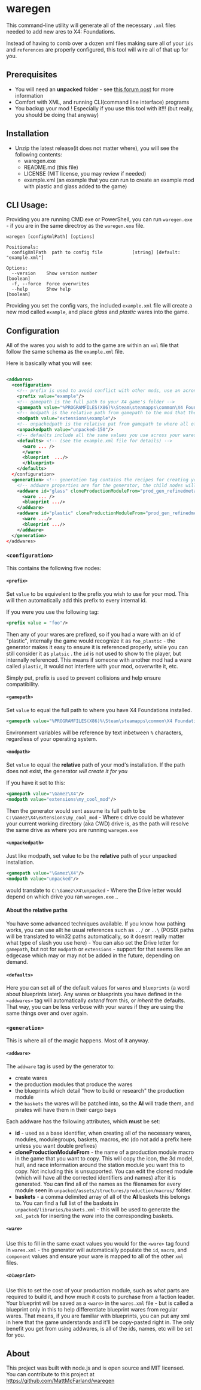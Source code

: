 # waregen

This command-line utility will generate all of the necessary `.xml` files needed to add new ares to X4: Foundations.

Instead of having to comb over a dozen xml files making sure all of your `ids` and `references` are properly configured, this tool will wire all of that up for you.

## Prerequisites

- You will need an **unpacked** folder - see [this forum post](https://forum.egosoft.com/viewtopic.php?t=402452) for more information
- Comfort with XML, and running CLI(command line interface) programs
- You backup your mod ! Especially if you use this tool with it!!! (but really, you should be doing that anyway)

## Installation

- Unzip the latest release(it does not matter where), you will see the following contents:
  - waregen.exe
  - README.md (this file)
  - LICENSE (MIT license, you may review if needed)
  - example.xml (an example that you can run to create an example mod with plastic and glass added to the game)

## CLI Usage:

Providing you are running CMD.exe or PowerShell, you can run `waregen.exe` - if you are in the same directroy as the `waregen.exe` file.

```
waregen [configXmlPath] [options]

Positionals:
  configXmlPath  path to config file           [string] [default: "example.xml"]

Options:
  --version    Show version number                                     [boolean]
  -f, --force  Force overwrites
  --help       Show help                                               [boolean]
```

Providing you set the config vars, the included `example.xml` file will create a new mod called `example`, and place _glass_ and _plastic_ wares into the game.

## Configuration

All of the wares you wish to add to the game are within an `xml` file that follow the same schema as the `example.xml` file.

Here is basically what you will see:

```xml

<addwares>
  <configuration>
    <!-- prefix is used to avoid conflict with other mods, use an acronym for your mod or your name -->
    <prefix value="example"/>
    <!-- gamepath is the full path to your X4 game's folder -->
    <gamepath value="%PROGRAMFILES(X86)%\Steam\steamapps\common\X4 Foundations"/>
    <!-- modpath is the relative path from gamepath to the mod that the generator will create files in -->
    <modpath value="extensions\example"/>
    <!-- unpackedpath is the relative pat from gamepath to where all of the unpacked files are, including assets -->
    <unpackedpath value="unpacked-150"/>
    <!-- defaults include all the same values you use across your wares and blueprints, this way you can be less verbose -->
    <defaults> <!-- (see the example.xml file for details) -->
      <ware ... />
      </ware>
      <blueprint  .../>
      </blueprint>
    </defaults>
  </configuration>
  <generation> <!-- generation tag contains the recipes for creating your wares -->
    <!-- addware properties are for the generator, the child nodes will mostly be copy/pasted from the generator, using the same spec and schema as the game, with slight alteration around "blueprint" which will be explained later -->
    <addware id="glass" cloneProductionModuleFrom="prod_gen_refinedmetals" baskets="[refined, pirate_container, all_container, all]">
      <ware ... />
      <blueprint .../>
    </addware>
    <addware id="plastic" cloneProductionModuleFrom="prod_gen_refinedmetals" baskets="[refined, pirate_container, all_container, all]">
      <ware .../>
      <blueprint .../>
    </addware>
  </generation>
</addwares>

```

### `<configuration>`

This contains the following five nodes:

#### `<prefix>`

Set `value` to be equivelent to the prefix you wish to use for your mod. This will then automatically add this prefix to every internal id.

If you were you use the following tag:

```xml
<prefix value = "foo"/>
```

Then any of your wares are prefixed, so if you had a ware with an id of "plastic", internally the game would recognize it as `foo_plastic` - the generator makes it easy to ensure it is referenced properly, while you can still consider it as `platsic` . the `id` is not used to show to the player, but internally referenced. This means if someone with another mod had a ware called `plastic`, it would not interfere with your mod, ooverwrite it, etc.

Simply put, prefix is used to prevent collisions and help ensure compatibility.

#### `<gamepath>`

Set `value` to equal the full path to where you have X4 Foundations installed.

```xml
<gamepath value="%PROGRAMFILES(X86)%\Steam\steamapps\common\X4 Foundations"/>
```

Environment variables will be reference by text inbetween `%` characters, regardless of your operating system.

#### `<modpath>`

Set `value` to equal the **relative** path of your mod's installation. If the path does not exist, the generator _will create it for you_

If you have it set to this:

```xml
<gamepath value="\Gamez\X4"/>
<modpath value="extensions\my_cool_mod"/>
```

Then the generator would sent assume its full path to be `C:\Gamez\X4\extensions\my_cool_mod` - Where `C` drive could be whatever your current working directory (aka CWD) drive is, as the path will resolve the same drive as where you are running `waregen.exe`

#### `<unpackedpath>`

Just like modpath, set value to be the **relative** path of your unpacked installation.

```xml
<gamepath value="\Gamez\X4"/>
<modpath value="unpacked"/>
```

would translate to `C:\Gamez\X4\unpacked` - Where the Drive letter would depend on which drive you ran `waregen.exe` ..

#### About the relative paths

You have some advanced techniques available. If you know how pathing works, you can use allt he usual references such as `../` or `..\` (POSIX paths will be translated to win32 paths automatically, so it doesnt really matter what type of slash you use here) - You can also set the Drive letter for `gamepath`, but not for `modpath` or `extensions` - support for that seems like an edgecase which may or may not be added in the future, depending on demand.

#### `<defaults>`

Here you can set all of the default values for `wares` and `blueprints` (a word about blueprints later).
Any wares or blueprints you have defined in the `<addwares>` tag will automatically _extend_ from this, or _inherit_ the defaults. That way, you can be less verbose with your wares if they are using the same things over and over again.

### `<generation>`

This is where all of the magic happens. Most of it anyway.

#### `<addware>`

The `addware` tag is used by the generator to:

- create wares
- the production modules that produce the wares
- the blueprints which detail "how to build or research" the production module
- the `baskets` the wares will be patched into, so the **AI** will trade them, and pirates will have them in their cargo bays

Each addware has the following attributes, which **must** be set:

- **id** - used as a base identifier, when creating all of the necessary wares, modules, modulegroups, baskets, macros, etc (do not add a prefix here unless you want double prefixes)
- **cloneProductionModuleFrom** - the name of a production module macro in the game that you want to copy. This will copy the icon, the 3d model, hull, and race information around the station module you want this to copy. Not including this is unsupported. You can edit the cloned module (which will have all the corrected identifiers and names) after it is generated. You can find all of the names as the filenames for every module seen in `unpacked/assets/structures/production/macros/` folder.
- **baskets** - a comma delimited array of all of the **AI** baskets this belongs to. You can find a full list of the baskets in `unpacked/libraries/baskets.xml` - this will be used to generate the `xml_patch` for inserting the _ware_ into the corresponding baskets.

##### `<ware>`

Use this to fill in the same exact values you would for the `<ware>` tag found in `wares.xml` - the generator will automatically populate the `id`, `macro`, and `component` values and ensure your ware is mapped to all of the other `xml` files.

##### `<blueprint>`

Use this to set the cost of your production module, such as what parts are required to build it, and how much it costs to purchase from a faction leader. Your blueprint will be saved as a `<ware>` in the `wares.xml` file - but is called a blueprint only in this to help differentiate blueprint wares from regular wares. That means, if you are familiar with blueprints, you can put any xml in here that the game understands and it'll be copy-pasted right in. The only benefit you get from using addwares, is all of the ids, names, etc will be set for you.

## About

This project was built with node.js and is open source and MIT licensed. You can contribute to this project at https://github.com/MattMcFarland/waregen
